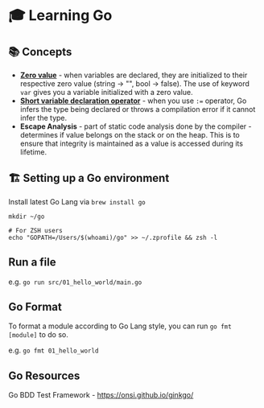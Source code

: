 # 🎓 Learning Go

## 📚 Concepts

- [**Zero value**](https://go.dev/tour/basics/12) - when variables are declared, they are initialized to their
  respective zero value (string -> "", bool -> false). The use of keyword `var` gives you a variable initialized with a
  zero value.
- [**Short variable declaration operator**](https://go.dev/tour/basics/10) - when you use `:=` operator, Go infers the
  type being declared or throws a compilation error if it cannot infer the type.
- **Escape Analysis** - part of static code analysis done by the compiler - determines if value belongs on the stack or
  on the heap. This is to ensure that integrity is maintained as a value is accessed during its lifetime.

## 🏗 Setting up a Go environment

Install latest Go Lang via `brew install go`

```shell
mkdir ~/go

# For ZSH users
echo "GOPATH=/Users/$(whoami)/go" >> ~/.zprofile && zsh -l
```

## Run a file

e.g. `go run src/01_hello_world/main.go`

## Go Format

To format a module according to Go Lang style, you can run
`go fmt [module]` to do so.

e.g. `go fmt 01_hello_world`

## Go Resources

Go BDD Test Framework - https://onsi.github.io/ginkgo/
